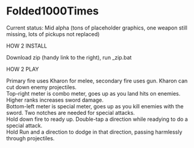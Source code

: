 Folded1000Times
===============

Current status: Mid alpha (tons of placeholder graphics, one weapon still missing, lots of pickups not replaced)

HOW 2 INSTALL

Download zip (handy link to the right), run _zip.bat

HOW 2 PLAY

Primary fire uses Kharon for melee, secondary fire uses gun. Kharon can cut down enemy projectiles.<br>
Top-right meter is combo meter, goes up as you land hits on enemies. Higher ranks increases sword damage.<br>
Bottom-left meter is special meter, goes up as you kill enemies with the sword. Two notches are needed for special attacks.<br>
Hold down fire to ready up. Double-tap a direction while readying to do a special attack.<br>
Hold Run and a direction to dodge in that direction, passing harmlessly through projectiles.<br>
